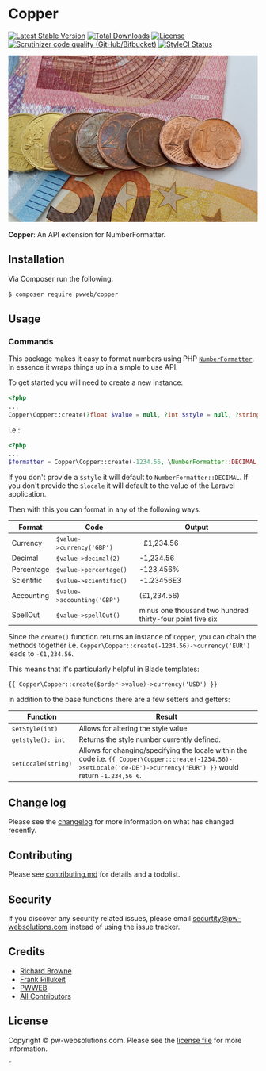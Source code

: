 # Copper

[![Latest Stable Version](https://poser.pugx.org/pwweb/copper/v/stable?format=flat-square)](https://packagist.org/packages/pwweb/copper)
[![Total Downloads](https://poser.pugx.org/pwweb/copper/downloads?format=flat-square)](https://packagist.org/packages/pwweb/copper)
[![License](https://poser.pugx.org/pwweb/copper/license?format=flat-square)](https://packagist.org/packages/pwweb/copper)
[![Scrutinizer code quality (GitHub/Bitbucket)](https://img.shields.io/scrutinizer/quality/g/pwweb/copper?label=Scrutinizer&style=flat-square)](https://scrutinizer-ci.com/g/pwweb/copper/)
[![StyleCI Status](https://github.styleci.io/repos/190910947/shield?branch=master)](https://github.styleci.io/repos/190910947)

![](copper.jpg)

**Copper**: An API extension for NumberFormatter.

## Installation

Via Composer run the following:

```bash
$ composer require pwweb/copper
```

## Usage

### Commands

This package makes it easy to format numbers using PHP [`NumberFormatter`](https://www.php.net/manual/en/class.numberformatter.php). In essence it wraps things up in a simple to use API.

To get started you will need to create a new instance:

```php
<?php
...
Copper\Copper::create(?float $value = null, ?int $style = null, ?string $locale = null);
```

 i.e.:

```php
<?php
...
$formatter = Copper\Copper::create(-1234.56, \NumberFormatter::DECIMAL, 'en-GB');
```

If you don't provide a `$style` it will default to `NumberFormatter::DECIMAL`. If you don't provide the `$locale` it will default to the value of the Laravel application.

Then with this you can format in any of the following ways:

| Format     | Code                        | Output                                                    |
| ---------- | --------------------------- | --------------------------------------------------------- |
| Currency   | `$value->currency('GBP')`   | -£1,234.56                                                |
| Decimal    | `$value->decimal(2)`        | -1,234.56                                                 |
| Percentage | `$value->percentage()`      | -123,456%                                                 |
| Scientific | `$value->scientific()`      | -1.23456E3                                                |
| Accounting | `$value->accounting('GBP')` | (£1,234.56)                                               |
| SpellOut   | `$value->spellOut()`        | minus one thousand two hundred thirty-four point five six |

Since the `create()` function returns an instance of `Copper`, you can chain the methods together i.e. `Copper\Copper::create(-1234.56)->currency('EUR')` leads to `-€1,234.56`.

This means that it's particularly helpful in Blade templates:

    {{ Copper\Copper::create($order->value)->currency('USD') }}

In addition to the base functions there are a few setters and getters:

| Function            | Result                                                                                                                                                                  |
| ------------------- | ----------------------------------------------------------------------------------------------------------------------------------------------------------------------- |
| `setStyle(int)`     | Allows for altering the style value.                                                                                                                                    |
| `getstyle(): int`   | Returns the style number currently defined.                                                                                                                             |
| `setLocale(string)` | Allows for changing/specifying the locale within the code i.e. `{{ Copper\Copper::create(-1234.56)->setLocale('de-DE')->currency('EUR') }}` would return `-1.234,56 €`. |

## Change log

Please see the [changelog](changelog.md) for more information on what has changed recently.

## Contributing

Please see [contributing.md](contributing.md) for details and a todolist.

## Security

If you discover any security related issues, please email securtity@pw-websolutions.com instead of using the issue tracker.

## Credits

-   [Richard Browne](https://github.com/orgs/pwweb/people/rabrowne85)
-   [Frank Pillukeit](https://github.com/orgs/pwweb/people/frankpde)
-   [PWWEB][link-author]
-   [All Contributors][link-contributors]

## License

Copyright © pw-websolutions.com. Please see the [license file](license.md) for more information.

[link-author]: https://github.com/pwweb

[link-contributors]: https://github.com/pwweb/copper/graphs/contributors

˜
